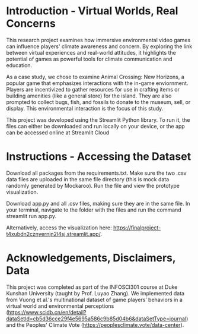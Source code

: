 # Introduction - Virtual Worlds, Real Concerns
This research project examines how immersive environmental video games can influence players' climate awareness and concern. By exploring the link between virtual experiences and real-world attitudes, it highlights the potential of games as powerful tools for climate communication and education.

As a case study, we chose to examine Animal Crossing: New Horizons, a popular game that emphasizes interactions with the in-game enviornment. Players are incentivized to gather resources for use in crafting items or building amenities (like a general store) for the island. They are also prompted to collect bugs, fish, and fossils to donate to the museum, sell, or display. This environmental interaction is the focus of this study.

This project was developed using the Streamlit Python library. To run it, the files can either be downloaded and run locally on your device, or the app can be accessed online at Streamlit Cloud

# Instructions - Accessing the Dataset
Download all packages from the requirements.txt. Make sure the two .csv data files are uploaded in the same file directory (this is mock data randomly generated by Mockaroo). Run the file and view the prototype visualization.

Download app.py and all .csv files, making sure they are in the same file. In your terminal, navigate to the folder with the files and run the command streamlit run app.py.

Alternatively, access the visualization here: https://finalproject-t4xubdn2cznyernjn2l4sj.streamlit.app/.

# Acknowledgements, Disclaimers, Data
This project was completed as part of the INFOSCI301 course at Duke Kunshan University (taught by Prof. Luyao Zhang).
We implemented data from Vuong et al.'s multinational dataset of game players’ behaviors in a virtual world and environmental perceptions (https://www.scidb.cn/en/detail?dataSetId=cb5d36cce29f4e5695a586c9b85d04b6&dataSetType=journal) and the Peoples' Climate Vote (https://peoplesclimate.vote/data-center).


